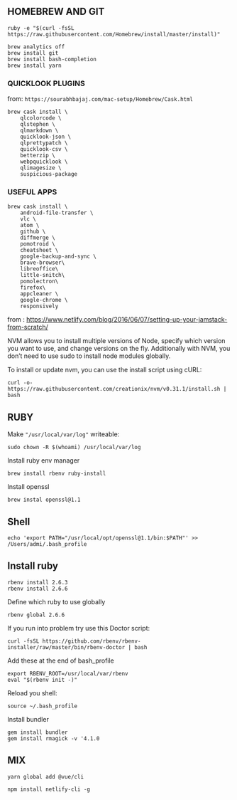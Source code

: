 ## HOMEBREW AND GIT
```
ruby -e "$(curl -fsSL https://raw.githubusercontent.com/Homebrew/install/master/install)"
```
```
brew analytics off
brew install git
brew install bash-completion
brew install yarn
```

### QUICKLOOK PLUGINS
from:
```https://sourabhbajaj.com/mac-setup/Homebrew/Cask.html```

```
brew cask install \
    qlcolorcode \
    qlstephen \
    qlmarkdown \
    quicklook-json \
    qlprettypatch \
    quicklook-csv \
    betterzip \
    webpquicklook \
    qlimagesize \
    suspicious-package
```

### USEFUL APPS

```
brew cask install \
    android-file-transfer \
    vlc \
    atom \
    github \
    diffmerge \
    pomotroid \
    cheatsheet \
    google-backup-and-sync \  
    brave-browser\
    libreoffice\  
    little-snitch\
    pomolectron\  
    firefox\
    appcleaner \
    google-chrome \
    responsively
```


from : https://www.netlify.com/blog/2016/06/07/setting-up-your-jamstack-from-scratch/

NVM allows you to install multiple versions of Node, specify which version you want to use, and change versions on the fly. Additionally with NVM, you don’t need to use sudo to install node modules globally.

To install or update nvm, you can use the install script using cURL:

```
curl -o- https://raw.githubusercontent.com/creationix/nvm/v0.31.1/install.sh | bash
```


## RUBY

Make ```"/usr/local/var/log"``` writeable:

```
sudo chown -R $(whoami) /usr/local/var/log
```

Install ruby env manager

```
brew install rbenv ruby-install
```

Install openssl

```
brew instal openssl@1.1
```

## Shell

```
echo 'export PATH="/usr/local/opt/openssl@1.1/bin:$PATH"' >> /Users/admi/.bash_profile
```

## Install ruby

```
rbenv install 2.6.3
rbenv install 2.6.6
```

Define which ruby to use globally

```
rbenv global 2.6.6
```

If you run into problem try use this Doctor script:

```
curl -fsSL https://github.com/rbenv/rbenv-installer/raw/master/bin/rbenv-doctor | bash
```

Add these at the end of bash_profile

```
export RBENV_ROOT=/usr/local/var/rbenv
eval "$(rbenv init -)"
```

Reload you shell:

```
source ~/.bash_profile
```

Install bundler

```
gem install bundler
gem install rmagick -v '4.1.0

```

## MIX

```
yarn global add @vue/cli
```

```
npm install netlify-cli -g
```
